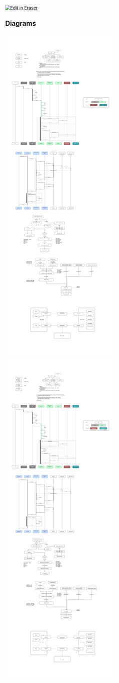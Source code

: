 <p><a target="_blank" href="https://app.eraser.io/workspace/F0WRlo1IARuLgnUTEZmB" id="edit-in-eraser-github-link"><img alt="Edit in Eraser" src="https://firebasestorage.googleapis.com/v0/b/second-petal-295822.appspot.com/o/images%2Fgithub%2FOpen%20in%20Eraser.svg?alt=media&amp;token=968381c8-a7e7-472a-8ed6-4a6626da5501"></a></p>




<!-- eraser-additional-content -->
## Diagrams
<!-- eraser-additional-files -->
<a href="/Android-sequence-diagram-1.eraserdiagram" data-element-id="q0Nvebj6pPLqMQXA6lIU4"><img src="/.eraser/F0WRlo1IARuLgnUTEZmB___c9jd2ukkF6Xc22fefcy8KFSxy0s2___---diagram----fb67613fe404c0cdfe1e2adb6c8cd98f.png" alt="" data-element-id="q0Nvebj6pPLqMQXA6lIU4" /></a>
<a href="/Android-sequence-diagram-2.eraserdiagram" data-element-id="FJhDf44W6u7XWxQe7BCRx"><img src="/.eraser/F0WRlo1IARuLgnUTEZmB___c9jd2ukkF6Xc22fefcy8KFSxy0s2___---diagram----1ef50df1d050ddbe34de80bd054489a5.png" alt="" data-element-id="FJhDf44W6u7XWxQe7BCRx" /></a>
<!-- end-eraser-additional-files -->
<!-- end-eraser-additional-content -->
<!--- Eraser file: https://app.eraser.io/workspace/F0WRlo1IARuLgnUTEZmB --->